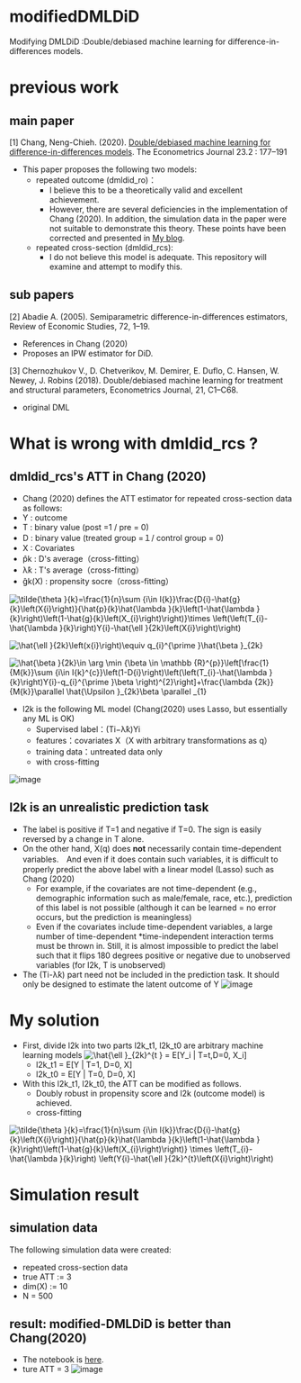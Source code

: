 # modifiedDMLDiD
Modifying DMLDiD :Double/debiased machine learning for difference-in-differences models.

# previous work
## main paper
[1] Chang, Neng-Chieh. (2020). [Double/debiased machine learning for difference-in-differences models](https://academic.oup.com/ectj/article/23/2/177/5722119#247745047). The Econometrics Journal 23.2 : 177–191
- This paper proposes the following two models:
  - repeated outcome (dmldid_ro)：
    - I believe this to be a theoretically valid and excellent achievement.
    - However, there are several deficiencies in the implementation of Chang (2020). In addition, the simulation data in the paper were not suitable to demonstrate this theory. These points have been corrected and presented in [My blog](https://medium.com/@masa_asami/double-debiased-ml-for-did-1-fd08bebcf033).
  - repeated cross-section  (dmldid_rcs):
    - I do not believe this model is adequate. This repository will examine and attempt to modify this.

## sub papers
[2] Abadie A. (2005). Semiparametric difference-in-differences estimators, Review of Economic Studies, 72, 1–19.
- References in Chang (2020)
- Proposes an IPW estimator for DiD.

[3] Chernozhukov V., D. Chetverikov, M. Demirer, E. Duflo, C. Hansen, W. Newey, J. Robins (2018). Double/debiased machine learning for treatment and structural parameters, Econometrics Journal, 21, C1–C68.
- original DML

# What is wrong with dmldid_rcs ?
## dmldid_rcs's ATT in Chang (2020)

- Chang (2020) defines the ATT estimator for repeated cross-section data as follows:
- Y : outcome
- T : binary value (post =1 / pre = 0)
- D : binary value (treated group =１/ control group = 0)
- X : Covariates
- p̂k : D's average（cross-fitting）
- λ̂k : T's average（cross-fitting）
- ĝk(X) : propensity socre（cross-fitting）


![
\tilde{\theta }_{k}=\frac{1}{n}\sum _{i\in I_{k}}\frac{D_{i}-\hat{g}_{k}\left(X_{i}\right)}{\hat{p}_{k}\hat{\lambda }_{k}\left(1-\hat{\lambda }_{k}\right)\left(1-\hat{g}_{k}\left(X_{i}\right)\right)}\times \left(\left(T_{i}-\hat{\lambda }_{k}\right)Y_{i}-\hat{\ell }_{2k}\left(X_{i}\right)\right)](https://render.githubusercontent.com/render/math?math=%5Ccolor%7Bwhite%7D%5Clarge+%5Cdisplaystyle+%0A%5Ctilde%7B%5Ctheta+%7D_%7Bk%7D%3D%5Cfrac%7B1%7D%7Bn%7D%5Csum+_%7Bi%5Cin+I_%7Bk%7D%7D%5Cfrac%7BD_%7Bi%7D-%5Chat%7Bg%7D_%7Bk%7D%5Cleft%28X_%7Bi%7D%5Cright%29%7D%7B%5Chat%7Bp%7D_%7Bk%7D%5Chat%7B%5Clambda+%7D_%7Bk%7D%5Cleft%281-%5Chat%7B%5Clambda+%7D_%7Bk%7D%5Cright%29%5Cleft%281-%5Chat%7Bg%7D_%7Bk%7D%5Cleft%28X_%7Bi%7D%5Cright%29%5Cright%29%7D%5Ctimes+%5Cleft%28%5Cleft%28T_%7Bi%7D-%5Chat%7B%5Clambda+%7D_%7Bk%7D%5Cright%29Y_%7Bi%7D-%5Chat%7B%5Cell+%7D_%7B2k%7D%5Cleft%28X_%7Bi%7D%5Cright%29%5Cright%29)


![\hat{\ell }_{2k}\left(x_{i}\right)\equiv q_{i}^{\prime }\hat{\beta }_{2k}
](https://render.githubusercontent.com/render/math?math=%5Ccolor%7Bwhite%7D%5Clarge+%5Ctextstyle+%5Chat%7B%5Cell+%7D_%7B2k%7D%5Cleft%28x_%7Bi%7D%5Cright%29%5Cequiv+q_%7Bi%7D%5E%7B%5Cprime+%7D%5Chat%7B%5Cbeta+%7D_%7B2k%7D%0A)


![\hat{\beta }_{2k}\in \arg \min _{\beta \in \mathbb {R}^{p}}\left[\frac{1}{M_{k}}\sum _{i\in I_{k}^{c}}\left(1-D_{i}\right)\left(\left(T_{i}-\hat{\lambda }_{k}\right)Y_{i}-q_{i}^{\prime }\beta \right)^{2}\right]+\frac{\lambda _{2k}}{M_{k}}\parallel \hat{\Upsilon }_{2k}\beta \parallel _{1}
](https://render.githubusercontent.com/render/math?math=%5Ccolor%7Bwhite%7D%5Clarge+%5Cdisplaystyle+%5Chat%7B%5Cbeta+%7D_%7B2k%7D%5Cin+%5Carg+%5Cmin+_%7B%5Cbeta+%5Cin+%5Cmathbb+%7BR%7D%5E%7Bp%7D%7D%5Cleft%5B%5Cfrac%7B1%7D%7BM_%7Bk%7D%7D%5Csum+_%7Bi%5Cin+I_%7Bk%7D%5E%7Bc%7D%7D%5Cleft%281-D_%7Bi%7D%5Cright%29%5Cleft%28%5Cleft%28T_%7Bi%7D-%5Chat%7B%5Clambda+%7D_%7Bk%7D%5Cright%29Y_%7Bi%7D-q_%7Bi%7D%5E%7B%5Cprime+%7D%5Cbeta+%5Cright%29%5E%7B2%7D%5Cright%5D%2B%5Cfrac%7B%5Clambda+_%7B2k%7D%7D%7BM_%7Bk%7D%7D%5Cparallel+%5Chat%7B%5CUpsilon+%7D_%7B2k%7D%5Cbeta+%5Cparallel+_%7B1%7D%0A)


- l2k is the following ML model (Chang(2020) uses Lasso, but essentially any ML is OK)
  - Supervised label：(Ti−λ̂k)Yi
  - features：covariates X（X with arbitrary transformations as q）
  - training data：untreated data only 
  - with cross-fitting
  
![image](https://user-images.githubusercontent.com/16971400/198495736-bc34e71b-a1bd-443f-ab83-2347c9ab0f28.png)


## l2k is an unrealistic prediction task
- The label is positive if T=1 and negative if T=0. The sign is easily reversed by a change in T alone.
- On the other hand, X(q) does **not** necessarily contain time-dependent variables.　And even if it does contain such variables, it is difficult to properly predict the above label with a linear model (Lasso) such as Chang (2020)
  - For example, if the covariates are not time-dependent (e.g., demographic information such as male/female, race, etc.), prediction of this label is not possible (although it can be learned = no error occurs, but the prediction is meaningless)
  - Even if the covariates include time-dependent variables, a large number of time-dependent *time-independent interaction terms must be thrown in. Still, it is almost impossible to predict the label such that it flips 180 degrees positive or negative due to unobserved variables (for l2k, T is unobserved)
- The (Ti-λ̂k) part need not be included in the prediction task. It should only be designed to estimate the latent outcome of Y
![image](https://user-images.githubusercontent.com/16971400/198539758-ae7d2ccd-3e36-42e6-bf6d-5db2d0079dcd.png)

# My solution

- First, divide l2k into two parts l2k_t1, l2k_t0 are arbitrary machine learning models
![\hat{\ell }_{2k}^{t } = E[Y_i   |  T=t,D=0, X_i]](https://render.githubusercontent.com/render/math?math=%5Ccolor%7Bwhite%7D%5Clarge+%5Cdisplaystyle+%5Chat%7B%5Cell+%7D_%7B2k%7D%5E%7Bt+%7D+%3D+E%5BY_i+++%7C++T%3Dt%2CD%3D0%2C+X_i%5D)
  - l2k_t1 = E[Y | T=1, D=0, X] 
  - l2k_t0 = E[Y | T=0, D=0, X]
- With this l2k_t1, l2k_t0, the ATT can be modified as follows.
  - Doubly robust in propensity score and l2k (outcome model) is achieved.
  - cross-fitting

![\tilde{\theta }_{k}=\frac{1}{n}\sum _{i\in I_{k}}\frac{D_{i}-\hat{g}_{k}\left(X_{i}\right)}{\hat{p}_{k}\hat{\lambda }_{k}\left(1-\hat{\lambda }_{k}\right)\left(1-\hat{g}_{k}\left(X_{i}\right)\right)}
\times
\left(T_{i}-\hat{\lambda }_{k}\right) 
 \left(Y_{i}-\hat{\ell }_{2k}^{t}\left(X_{i}\right)\right)
](https://render.githubusercontent.com/render/math?math=%5Ccolor%7Bwhite%7D%5Clarge+%5Cdisplaystyle+%5Ctilde%7B%5Ctheta+%7D_%7Bk%7D%3D%5Cfrac%7B1%7D%7Bn%7D%5Csum+_%7Bi%5Cin+I_%7Bk%7D%7D%5Cfrac%7BD_%7Bi%7D-%5Chat%7Bg%7D_%7Bk%7D%5Cleft%28X_%7Bi%7D%5Cright%29%7D%7B%5Chat%7Bp%7D_%7Bk%7D%5Chat%7B%5Clambda+%7D_%7Bk%7D%5Cleft%281-%5Chat%7B%5Clambda+%7D_%7Bk%7D%5Cright%29%5Cleft%281-%5Chat%7Bg%7D_%7Bk%7D%5Cleft%28X_%7Bi%7D%5Cright%29%5Cright%29%7D%0A%5Ctimes%0A%5Cleft%28T_%7Bi%7D-%5Chat%7B%5Clambda+%7D_%7Bk%7D%5Cright%29+%0A+%5Cleft%28Y_%7Bi%7D-%5Chat%7B%5Cell+%7D_%7B2k%7D%5E%7Bt%7D%5Cleft%28X_%7Bi%7D%5Cright%29%5Cright%29%0A)

# Simulation result
## simulation data
The following simulation data were created:
- repeated cross-section data
- true ATT := 3
- dim(X) := 10
- N = 500
## result: modified-DMLDiD is better than Chang(2020)
- The notebook is [here](https://github.com/MasaAsami/modified_DMLDiD_RCS/blob/main/notebooks/DMLDiD_RCS_with_SIMDATA.ipynb).
- ture ATT = 3
![image](https://user-images.githubusercontent.com/16971400/198532873-c2a574f5-1625-4825-987c-3fdb9b5132ba.png)



